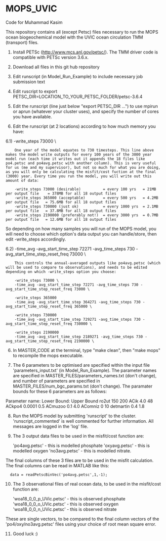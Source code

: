 # MOPS_UVIC
Code for Muhammad Kasim

This repository contains all (except Petsc) files necessary to run the MOPS ocean biogeochemical model with the UVIC ocean circulation TMM (transport) files.

1) Install PETSc (http://www.mcs.anl.gov/petsc/). The TMM driver code is compatible 
with PETSc version 3.6.x.

2) Download all files in this git hub repository

3) Edit runscript (in Model_Run_Example) to include necessary job submission text

4) Edit ruscript to export PETSC_DIR=LOCATION_TO_YOUR_PETSC_FOLDER/petsc-3.6.4

5) Edit the runscript (line just below "export PETSC_DIR ...") to use mpirun or aprun (whatever your cluster uses), and specify the number of cores you have available.

6) Edit the runscript (at 2 locations) according to how much memory you have:

  6.1) -write_steps 73000 \
  
        One year of the model equates to 730 timesteps. This line above makes the model write outputs for every 100 years of the 3000 year model run (each time it writes out it appends the 18 files like po4.petsc and po4avg.petsc with another column). This is very useful for us (me and my supervisor), but not so much for what you are doing, as you will only be calculating the misfit/cost fuction at the final (3000) year. Every time you run the model, you will write out this amount of data:
        
        -write_steps 73000 (desirable)          = every 100 yrs   = 21MB per output file    = 378MB for all 18 output files
        -write_steps 365000 (acceptable)        = every 500 yrs   = 4.2MB per output file   = 75.6MB for all 18 output files
        -write_steps 730000 (just ok)           = every 1000 yrs  = 2.1MB per output file   = 37.8MB for all 18 output files
        -write_steps 2190000 (preferably not!)  = every 3000 yrs  = 0.7MB per output file   = 12.6MB for all 18 output files
        
So depending on how many samples you will run of the MOPS model, you will need to choose which option's data output you can handle/store, then edit -write_steps accordingly.

  6.2) -time_avg -avg_start_time_step 72271 -avg_time_steps 730 -avg_start_time_step_reset_freq 73000 \
  
        This controls the annual-averaged outputs like po4avg.petsc (which will be used to compare to observations), and needs to be edited depending on which -write_steps option you choose:
        
        -write_steps 73000 \
        -time_avg -avg_start_time_step 72271 -avg_time_steps 730 -avg_start_time_step_reset_freq 73000 \
        
        -write_steps 365000
        -time_avg -avg_start_time_step 364271 -avg_time_steps 730 -avg_start_time_step_reset_freq 365000 \
        
        -write_steps 730000
        -time_avg -avg_start_time_step 729271 -avg_time_steps 730 -avg_start_time_step_reset_freq 730000 \
        
        -write_steps 2190000
        -time_avg -avg_start_time_step 2189271 -avg_time_steps 730 -avg_start_time_step_reset_freq 2190000 \
        
6) In MASTER_CODE at the terminal, type "make clean", then "make mops" to recompile the mops executable.

7) The 6 parameters to be optimised are specified within the input file 'parameters_input.txt' (in Model_Run_Example). The parameter names are specified in MASTER_FILES/parameters_names.txt (don't change), and number of parameters are specified in MASTER_FILES/num_bgc_params.txt (don't change). The paramater bounds for these 6 parameters are as follows:

Parameter name: Lower Bound:  Upper Bound
ro2ut           150           200
ACik            4.0           48
ACkpo4          0.0001        0.5
ACmuzoo         0.1           4.0
AComniz         0             10
detmartin       0.4           1.8

8) Run the MOPS model by submitting 'runscript' to the cluster. 'runscript_commented' is well commented for further information. All messages are logged in the 'log' file.

9) The 3 output data files to be used in the misfit/cost function are:

      'po4avg.petsc' - this is modelled phosphate
      'oxyavg.petsc' - this is modelled oxygen
      'no3avg.petsc' - this is modelled nitrate. 
      
The final columns of these 3 files are to be used in the misfit calculation. The final columns can be read in MATLAB like this:

      data = readPetscBinVec('po4avg.petsc',1,-1);

10) The 3 observational files of real ocean data, to be used in the misfit/cost function are:

      'woa18_0_0_p_UVic.petsc' - this is observed phosphate
      'woa18_0_0_o_UVic.petsc' - this is observed oxygen
      'woa18_0_0_n_UVic.petsc' - this is observed nitrate
      
These are single vectors, to be compared to the final column vectors of the 'po4/oxy/no3avg.petsc' files using your choice of root mean square error.

11) Good luck :)

